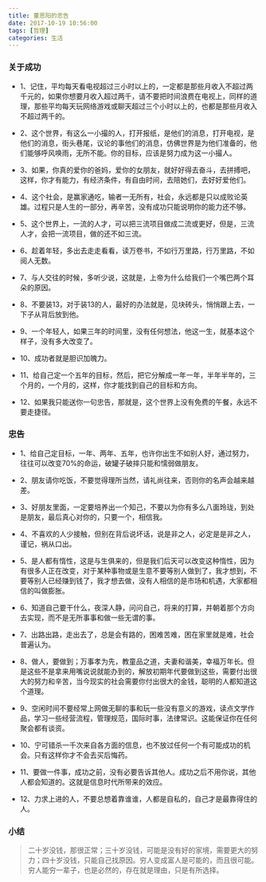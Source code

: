 ```yaml
---
title: 董思阳的忠告
date: 2017-10-19 10:56:00
tags: [哲理]
categories: 生活
---
```

### 关于成功

* 1、记住，平均每天看电视超过三小时以上的，一定都是那些月收入不超过两千元的，如果你想要月收入超过两千，请不要把时间浪费在电视上，同样的道理，那些平均每天玩网络游戏或聊天超过三个小时以上的，也都是那些月收入不超过两千的。

* 2、这个世界，有这么一小撮的人，打开报纸，是他们的消息，打开电视，是他们的消息，街头巷尾，议论的事他们的消息，仿佛世界是为他们准备的，他们能够呼风唤雨，无所不能。你的目标，应该是努力成为这一小撮人。

* 3、如果，你真的爱你的爸妈，爱你的女朋友，就好好得去奋斗，去拼搏吧，这样，你才有能力，有经济条件，有自由时间，去陪她们，去好好爱他们。

* 4、这个社会，是赢家通吃，输者一无所有，社会，永远都是只以成败论英雄。过程只是人生的一部分，再辛苦，没有成功只能说明你的能力还不够。

* 5、这个世界上，一流的人才，可以把三流项目做成二流或更好，但是，三流人才，会把一流项目，做的还不如三流。

* 6、趁着年轻，多出去走走看看，读万卷书，不如行万里路，行万里路，不如阅人无数。

* 7、与人交往的时候，多听少说，这就是，上帝为什么给我们一个嘴巴两个耳朵的原因。

* 8、不要装13，对于装13的人，最好的办法就是，见块砖头，悄悄跟上去，一下子从背后放到他。

* 9、一个年轻人，如果三年的时间里，没有任何想法，他这一生，就基本这个样子，没有多大改变了。

* 10、成功者就是胆识加魄力。

* 11、给自己定一个五年的目标，然后，把它分解成一年一年，半年半年的，三个月的，一个月的，这样，你才能找到自己的目标和方向。

* 12、如果我只能送你一句忠告，那就是，这个世界上没有免费的午餐，永远不要走捷径。

### 忠告

* 1、给自己定目标，一年、两年、五年，也许你出生不如别人好，通过努力，往往可以改变70%的命运，破罐子破摔只能和懦弱做朋友。

* 2、朋友请你吃饭，不要觉得理所当然，请礼尚往来，否则你的名声会越来越差。

* 3、好朋友里面，一定要培养出一个知己，不要以为你有多么八面玲珑，到处是朋友，最后真心对你的，只要一个，相信我。

* 4、不喜欢的人少接触，但别在背后说坏话，说是非之人，必定是是非之人，谨记，祸从口出。

* 5、是人都有惰性，这是与生俱来的，但是我们后天可以改变这种惰性，因为有很多人正在改变，对于某种事物或是生意不要等别人做到了，我才想到，不要等别人已经赚到钱了，我才想去做，没有人相信的是市场和机遇，大家都相信的叫做膨胀。

* 6、知道自己要干什么，夜深人静，问问自己，将来的打算，并朝着那个方向去实现，而不是无所事事和做一些无谓的事。

* 7、出路出路，走出去了，总是会有路的，困难苦难，困在家里就是难，社会普遍认为。

* 8、做人，要做到；万事孝为先，教童品之道，夫妻和谐美，幸福万年长。但是这些不是拿来用嘴说说就能办到的，解放初期年代要做到这些，需要付出很大的努力和辛苦，当今现实的社会需要你付出很大的金钱，聪明的人都知道这个道理。

* 9、空闲时间不要经常上网做无聊的事和玩一些没有意义的游戏，读点文学作品，学习一些经营流程，管理规范，国际时事，法律常识。这能保证你在任何聚会都有谈资。

* 10、宁可错杀一千次来自各方面的信息，也不放过任何一个有可能成功的机会。只有这样你才不会去买后悔药。

* 11、要做一件事，成功之前，没有必要告诉其他人。成功之后不用你说，其他人都会知道的。这就是信息时代所带来的效应。

* 12、力求上进的人，不要总想着靠谁谁，人都是自私的，自己才是最靠得住的人。

### 小结

> 二十岁没钱，那很正常；三十岁没钱，可能是没有好的家境，需要更大的努力；四十岁没钱，只能自己找原因。穷人变成富人是可能的，而且很可能。穷人能穷一辈子，也是必然的，存在就是理由，只是有所选择。
